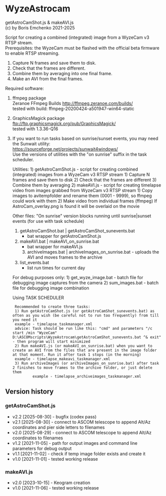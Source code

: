 # WyzeAstrocam

getAstroCamShot.js & makeAVI.js  
(c) by Boris Emchenko 2021-2025

Script for creating a combined (integrated) image from a WyzeCam v3 RTSP stream.  
Prerequisites: the WyzeCam must be flashed with the official beta firmware to enable RTSP streaming.

1) Capture N frames and save them to disk.  
2) Check that the frames are different.  
3) Combine them by averaging into one final frame.  
4) Make an AVI from the final frames.

Required software:
1) ffmpeg package  
   Zeranoe FFmpeg Builds <http://ffmpeg.zeranoe.com/builds/>  
   tested with build: ffmpeg-20200424-a501947-win64-static

2) GraphicsMagick package  
   ftp://ftp.graphicsmagick.org/pub/GraphicsMagick/  
   tested with 1.3.36-Q16

3) If you want to run tasks based on sunrise/sunset events, you may need the Sunwait utility:  
   https://sourceforge.net/projects/sunwait4windows/  
   Use the versions of utilities with the "on sunrise" suffix in the task scheduler.


	Utilities:
        1) getAstroCamShot.js
                - script for creating combined (integrated) images from a WyzeCam v3 RTSP stream
                        1) Capture N frames and save them to disk
                        2) Check that the frames are different
                        3) Combine them by averaging
        2) makeAVI.js
                - script for creating timelapse video from images grabbed from WyzeCam v3 RTSP stream
                        1) Copy images to avitempfolder and rename them (0001 - 9999), so ffmpeg could work with them
                        2) Make video from individual frames (ffmpeg)
                        If AstroCam_overlay.png is found it will be overlaid on the movie
			
	Other files:
	"On sunrise" version blocks running until sunrise|sunset events (for use with task schedule)
	1) getAstroCamShot.bat | getAstroCamShot_sunevents.bat
		- bat wrapper for getAstroCamShot.js
	2) makeAVI.bat | makeAVI_on_sunrise.bat
		- bat wrapper for makeAVI.js
        3) archiveImages.bat | archiveImages_on_sunrise.bat
                - uploads the AVI and moves frames to the archive
	4) list_events.bat
		- list run times for current day 

	For debug purposes only:
        1) get_wyze_image.bat
                - batch file for debugging image captures from the camera
        2) sum_images.bat
                - batch file for debugging image combination


	Using TASK SCHEDULER
	
        Recommended to create three tasks:
        1) Run getAstroCamShot.js (or getAstroCamShot_sunevents.bat) as often as you wish (be careful not to run too frequently) from till you need it
		example - timelapse_taskmanager.xml
		advice: Task should be run like this: "cmd" and parameters "/c start /min "WyzeCam" D:\ASCOMscripts\WyzeAstrocam\getAstroCamShot_sunevents.bat ^& exit" - then program will start minimized
        2) Run makeAVI.js (or makeAVI_on_sunrise.bat) when you want to create an AVI from the files that are present in the image folder at that moment. Run it after task 1 stops (in the morning)
		example - timelapse_makeavi_taskmanager.xml
        3) Run archiveImages (or archiveImages_on_sunrise.bat) after task 2 finishes to move frames to the archive folder, or just delete them
                example - timelapse_archiveimages_taskmanager.xml

## Version history

### getAstroCamShot.js
- v2.2 [2025-08-30] - bugfix (codex pass)
- v2.1 [2025-08-30] - connect to ASCOM telescope to append Alt/Az coordinates and pier side letters to filenames
- v2.0 [2025-08-29] - connect to ASCOM telescope to append Alt/Az coordinates to filenames
- v1.2 [2021-11-05] - path for output images and command line parameters for debug output
- v1.1 [2021-11-02] - check if temp image folder exists and create it
- v1.0 [2021-11-01] - tested working release

### makeAVI.js
- v2.0 [2023-10-15] - Keogram creation
- v1.0 [2021-11-06] - tested working release

